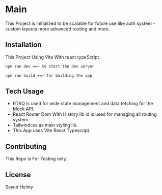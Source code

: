 # Main

This Project is Initialized to be scalable for future use like auth system - custom layouts more advanced routing and more.

## Installation

This Project Using Vite With react typeScript.

```bash
npm run dev ==> to start the dev server
```

```bash
npm run build ==> for building the app
```

## Tech Usage

- RTKQ is used for wide state management and data fetching for the Mock API.
- React Router Dom With History lib id is used for managing all routing system.
- Tailwindcss as main styling lib.
- This App uses Vite React Typescript.

## Contributing

This Repo is For Testing only.

## License

Sayed Helmy
